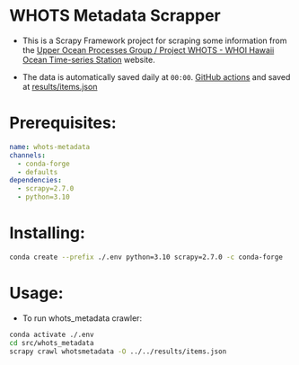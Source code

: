 # WHOTS Metadata Scrapper

- This is a Scrapy Framework project for scraping some information from
  the [Upper Ocean Processes Group / Project WHOTS - WHOI Hawaii Ocean Time-series Station](https://uop.whoi.edu/currentprojects/WHOTS/whotsdata.html)
  website.

- The data is automatically saved daily at `00:00`.
  [GitHub actions](https://github.com/hot-dogs/whots-metadata/blob/main/.github/workflows/whots-scrapy.yml)
  and saved
  at [results/items.json](https://github.com/hot-dogs/whots-metadata/blob/main/results/items.json)


# Prerequisites:

```yaml
name: whots-metadata
channels:
  - conda-forge
  - defaults
dependencies:
  - scrapy=2.7.0
  - python=3.10
```

# Installing: 

```bash
conda create --prefix ./.env python=3.10 scrapy=2.7.0 -c conda-forge  
```

# Usage:

- To run whots_metadata crawler: 

```bash
conda activate ./.env      
cd src/whots_metadata
scrapy crawl whotsmetadata -O ../../results/items.json                    
```
